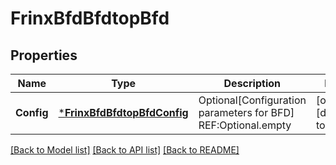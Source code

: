 # FrinxBfdBfdtopBfd

## Properties
Name | Type | Description | Notes
------------ | ------------- | ------------- | -------------
**Config** | [***FrinxBfdBfdtopBfdConfig**](frinx.bfd.bfdtop.bfd.Config.md) | Optional[Configuration parameters for BFD] REF:Optional.empty | [optional] [default to null]

[[Back to Model list]](../README.md#documentation-for-models) [[Back to API list]](../README.md#documentation-for-api-endpoints) [[Back to README]](../README.md)



